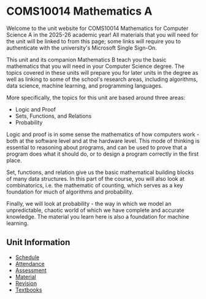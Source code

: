 # COMS10014 Mathematics A

Welcome to the unit website for COMS10014 Mathematics for Computer Science A in the 2025-26 academic year!
All materials that you will need for the unit will be linked to from this page; some links will require you to authenticate with the university's Microsoft Single Sign-On.

This unit and its companion Mathematics B teach you the basic mathematics that you will need in your Computer Science degree. The topics covered in these units will prepare you for later units in the degree as well as linking to some of the school's research areas, including algorithms, data science, machine learning, and programming languages. 
<!-- as well as topics in statistics that will be of interest to you when you perform experiments or evaluations in your final project or other units later on in your degree. -->
More specifically, the topics for this unit are based around three areas:

  * Logic and Proof 
  * Sets, Functions, and Relations
  * Probability

Logic and proof is in some sense the mathematics of how computers work - both at the software level and at the hardware level.
This mode of thinking is essential to reasoning about programs, and can be used to prove that a program does what it should do, or to design a program correctly in the first place.

Set, functions, and relation give us the basic mathematical building blocks of many data structures.
In this part of the course, you will also look at combinatorics, i.e. the mathematic of counting, which serves as a key foundation for much of algorithms and probability.

Finally, we will look at probability - the way in which we model an unpredictable, chaotic world of which we have complete and accurate knowledge. The material you learn here is also a foundation for machine learning.

## Unit Information

  - [Schedule](schedule.md)
  - [Attendance](attendance.md)
  - [Assessment](assessment.md)
  - [Material](materials.md)
  - [Revision](revision.md)
  - [Textbooks](textbooks.md)